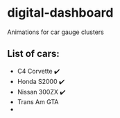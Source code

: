 # digital-dashboard
Animations for car gauge clusters

## List of cars:

- C4 Corvette ✔️
- Honda S2000 ✔️
- Nissan 300ZX ✔️
- Trans Am GTA
- 
